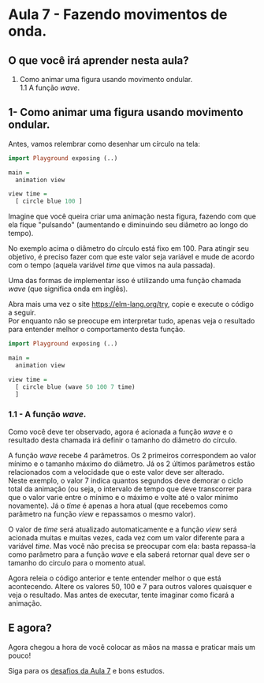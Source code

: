 # Aula 7 - Fazendo movimentos de onda.

## O que você irá aprender nesta aula?

1. Como animar uma figura usando movimento ondular.  
1.1 A função *wave*.  

## 1- Como animar uma figura usando movimento ondular.

Antes, vamos relembrar como desenhar um círculo na tela:

```haskell
import Playground exposing (..)

main =
  animation view

view time =
  [ circle blue 100 ]
```

Imagine que você queira criar uma animação nesta figura,
fazendo com que ela fique "pulsando" (aumentando e diminuindo
seu diâmetro ao longo do tempo).

No exemplo acima o diâmetro do círculo está fixo em 100. Para
atingir seu objetivo, é preciso fazer com que este valor
seja variável e mude de acordo com o tempo (aquela variável
_time_ que vimos na aula passada).

Uma das formas de implementar isso é utilizando uma função chamada
_wave_ (que significa onda em inglês).

Abra mais uma vez o site <a href="https://elm-lang.org/try">https://elm-lang.org/try</a>,
copie e execute o código a seguir.  
Por enquanto não se preocupe em interpretar tudo, apenas
veja o resultado para entender melhor o comportamento desta função.

```haskell
import Playground exposing (..)

main =
  animation view

view time =
  [ circle blue (wave 50 100 7 time)
  ]
```

### 1.1 - A função _wave_.

Como você deve ter observado, agora é acionada a função _wave_ e 
o resultado desta chamada irá definir o tamanho do diâmetro do círculo.  

A função _wave_ recebe 4 parâmetros. Os 2 primeiros correspondem ao
valor mínimo e o tamanho máximo do diâmetro. Já os 2 últimos parâmetros estão
relacionados com a velocidade que o este valor deve ser alterado.  
Neste exemplo, o valor 7 indica quantos segundos deve demorar o
ciclo total da animação (ou seja, o intervalo de tempo que
deve transcorrer para que o valor varie entre o mínimo e o máximo
e volte até o valor mínimo novamente). Já o _time_ é apenas a hora atual (que 
recebemos como parâmetro na função _view_ e repassamos o mesmo valor).

O valor de _time_ será atualizado automaticamente e a função 
_view_ será acionada muitas e muitas vezes, cada vez com um valor diferente
para a variável _time_. Mas você não precisa se preocupar com ela:
basta repassa-la como parâmetro para a função _wave_ e ela saberá
retornar qual deve ser o tamanho do circulo para o momento atual. 

Agora releia o código anterior e tente entender melhor o que está
acontecendo. Altere os valores 50, 100 e 7 para outros valores
quaisquer e veja o resultado. Mas antes de executar,
tente imaginar como ficará a animação.

## E agora?

Agora chegou a hora de você colocar as mãos na massa
e praticar mais um pouco!

Siga para os [desafios da Aula 7](/aula_7_desafios.html) e bons estudos.
